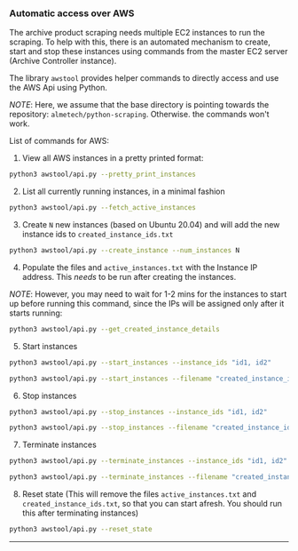 ### Automatic access over AWS

The archive product scraping needs multiple EC2 instances to run the scraping. To help with this, there is an automated mechanism to create, start and stop these instances using commands from the master EC2 server (Archive Controller instance).

The library `awstool` provides helper commands to directly access and use the AWS Api using Python.

*NOTE*: Here, we assume that the base directory is pointing towards the repository: `almetech/python-scraping`. Otherwise. the commands won't work.

List of commands for AWS:

1. View all AWS instances in a pretty printed format:

```bash
python3 awstool/api.py --pretty_print_instances
```

2. List all currently running instances, in a minimal fashion

```bash
python3 awstool/api.py --fetch_active_instances
```

3. Create `N` new instances (based on Ubuntu 20.04) and will add the new instance ids to `created_instance_ids.txt`

```bash
python3 awstool/api.py --create_instance --num_instances N
```

4. Populate the files and `active_instances.txt` with the Instance IP address. This *needs* to be run after creating the instances.

*NOTE*: However, you may need to wait for 1-2 mins for the instances to start up before running this command, since the IPs will be assigned only after it starts running:

```bash
python3 awstool/api.py --get_created_instance_details
```

5. Start instances

```bash
python3 awstool/api.py --start_instances --instance_ids "id1, id2"

python3 awstool/api.py --start_instances --filename "created_instance_ids.txt"
```

6. Stop instances

```bash
python3 awstool/api.py --stop_instances --instance_ids "id1, id2"

python3 awstool/api.py --stop_instances --filename "created_instance_ids.txt"
```

7. Terminate instances

```bash
python3 awstool/api.py --terminate_instances --instance_ids "id1, id2"

python3 awstool/api.py --terminate_instances --filename "created_instance_ids.txt"
```

8. Reset state (This will remove the files `active_instances.txt` and `created_instance_ids.txt`, so that you can start afresh. You should run this after terminating instances)

```bash
python3 awstool/api.py --reset_state
```

***********************
